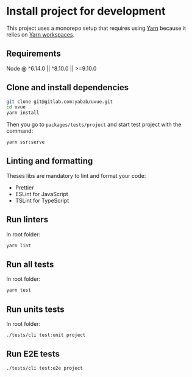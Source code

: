 # Install project for development

This project uses a monorepo setup that requires using [Yarn](https://yarnpkg.com) because it relies on [Yarn workspaces](https://yarnpkg.com/blog/2017/08/02/introducing-workspaces/).

## Requirements

Node @ \^6.14.0 || \^8.10.0 || >=9.10.0

## Clone and install dependencies

```bash
git clone git@gitlab.com:yabab/uvue.git
cd uvue
yarn install
```

Then you go to `packages/tests/project` and start test project with the command:

```bash
yarn ssr:serve
```

## Linting and formatting

Theses libs are mandatory to lint and format your code:

- Prettier
- ESLint for JavaScript
- TSLint for TypeScript

## Run linters

In root folder:

```bash
yarn lint
```

## Run all tests

In root folder:

```bash
yarn test
```

## Run units tests

In root folder:

```bash
./tests/cli test:unit project
```

## Run E2E tests

```bash
./tests/cli test:e2e project
```
